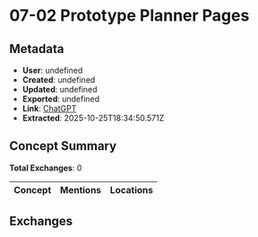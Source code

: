 # **07-02 Prototype Planner Pages**

## Metadata

- **User**: undefined
- **Created**: undefined
- **Updated**: undefined
- **Exported**: undefined
- **Link**: [ChatGPT](undefined)
- **Extracted**: 2025-10-25T18:34:50.571Z

## Concept Summary

**Total Exchanges**: 0

| Concept | Mentions | Locations |
|---------|----------|----------|

## Exchanges

